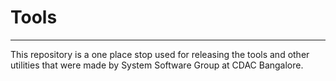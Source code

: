 # Tools
---

This repository is a one place stop used for releasing the tools and other utilities that were made by System Software Group at CDAC Bangalore.
